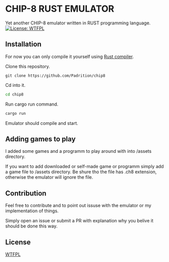 # CHIP-8 RUST EMULATOR 
Yet another CHIP-8 emulator written in RUST programming language.
[![License: WTFPL](https://img.shields.io/badge/License-WTFPL-brightgreen.svg)](http://www.wtfpl.net/about/)


## Installation
For now you can only compile it yourself using [Rust compiler](https://www.rust-lang.org/learn/get-started).

Clone this repository.
```git
git clone https://github.com/Padrition/chip8
```

Cd into it.
```bash
cd chip8
```

Run cargo run command.
```bash
cargo run
```

Emulator should compile and start.

## Adding games to play
I added some games and a programm to play around with into /assets directory.

If you want to add downloaded or self-made game or programm simply add a game file to /assets directory.
Be shure tho the file has .ch8 extension, otherwise the emulator will ignore the file.

## Contribution
Feel free to contribute and to point out issuse with the emulator or my implementation of things.

Simply open an issue or submit a PR with explanation why you belive it should be done this way.

## License
[WTFPL](COPYING.WTFPL)